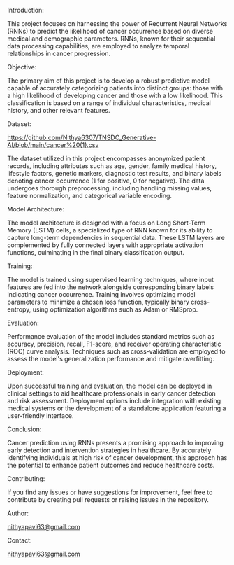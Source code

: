 Introduction:

This project focuses on harnessing the power of Recurrent Neural Networks (RNNs) to predict the likelihood of cancer occurrence based on diverse medical and demographic parameters. RNNs, known for their sequential data processing capabilities, are employed to analyze temporal relationships in cancer progression.

Objective:

The primary aim of this project is to develop a robust predictive model capable of accurately categorizing patients into distinct groups: those with a high likelihood of developing cancer and those with a low likelihood. This classification is based on a range of individual characteristics, medical history, and other relevant features.

Dataset:


https://github.com/Nithya6307/TNSDC_Generative-AI/blob/main/cancer%20(1).csv


The dataset utilized in this project encompasses anonymized patient records, including attributes such as age, gender, family medical history, lifestyle factors, genetic markers, diagnostic test results, and binary labels denoting cancer occurrence (1 for positive, 0 for negative). The data undergoes thorough preprocessing, including handling missing values, feature normalization, and categorical variable encoding.

Model Architecture:

The model architecture is designed with a focus on Long Short-Term Memory (LSTM) cells, a specialized type of RNN known for its ability to capture long-term dependencies in sequential data. These LSTM layers are complemented by fully connected layers with appropriate activation functions, culminating in the final binary classification output.

Training:

The model is trained using supervised learning techniques, where input features are fed into the network alongside corresponding binary labels indicating cancer occurrence. Training involves optimizing model parameters to minimize a chosen loss function, typically binary cross-entropy, using optimization algorithms such as Adam or RMSprop.

Evaluation:

Performance evaluation of the model includes standard metrics such as accuracy, precision, recall, F1-score, and receiver operating characteristic (ROC) curve analysis. Techniques such as cross-validation are employed to assess the model's generalization performance and mitigate overfitting.

Deployment:

Upon successful training and evaluation, the model can be deployed in clinical settings to aid healthcare professionals in early cancer detection and risk assessment. Deployment options include integration with existing medical systems or the development of a standalone application featuring a user-friendly interface.

Conclusion:

Cancer prediction using RNNs presents a promising approach to improving early detection and intervention strategies in healthcare. By accurately identifying individuals at high risk of cancer development, this approach has the potential to enhance patient outcomes and reduce healthcare costs.


Contributing:

If you find any issues or have suggestions for improvement, feel free to contribute by creating pull requests or raising issues in the repository.


Author:

nithyapavi63@gmail.com 


Contact:

nithyapavi63@gmail.com 



